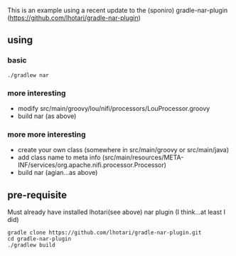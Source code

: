 This is an example using a recent update to the (sponiro) gradle-nar-plugin (https://github.com/lhotari/gradle-nar-plugin)

## using

### basic

```
./gradlew nar
```

### more interesting

- modify src/main/groovy/lou/nifi/processors/LouProcessor.groovy
- build nar (as above)

### more more interesting

- create your own class (somewhere in src/main/groovy or src/main/java)
- add class name to meta info (src/main/resources/META-INF/services/org.apache.nifi.processor.Processor)
- build nar (agian...as above)

## pre-requisite

Must already have installed lhotari(see above) nar plugin (I think...at least I did)
```
gradle clone https://github.com/lhotari/gradle-nar-plugin.git
cd gradle-nar-plugin
./gradlew build
```

